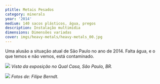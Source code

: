 ```yaml
---
ptitle: Metais Pesados
category: minerals
year: '2014'
medium: 140 sacos plásticos, água, pregos
description: Instalação multimídia
dimensions: Dimensões variadas
cover: imgs/heavy-metals/heavy-metals_00.jpg
---
```

Uma alusão a situação atual de São Paulo no ano de 2014. Falta água, e o que temos e não vemos, está contaminado.

![]({{site.baseurl}}/imgs/heavy-metals/heavy-metals_01.jpg)
_Vista da exposição no Qual Casa, São Paulo, BR._

![]({{site.baseurl}}/imgs/heavy-metals/heavy-metals_02.jpg)
_Fotos de: Filipe Berndt._
